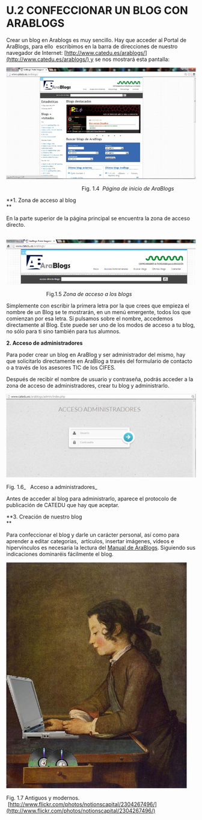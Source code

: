 # U.2 CONFECCIONAR UN BLOG CON ARABLOGS

Crear un blog en Arablogs es muy sencillo. Hay que acceder al Portal de AraBlogs, para ello  escribimos en la barra de direcciones de nuestro navegador de Internet: [http://www.catedu.es/arablogs/](http://www.catedu.es/arablogs/) y se nos mostrará esta pantalla:


![Página de inicio de AraBlogs](img/arablog.jpg "Página de inicio de AraBlogs")


                                                    Fig. 1.4  _Página de inicio de AraBlogs_

**1\. Zona de acceso al blog  
**

En la parte superior de la página principal se encuentra la zona de acceso directo.


 ![Zona de acceso al blog](img/inicio_admon.png "Zona de acceso al blog")


                           Fig.1.5 _Zona de acceso a los blogs_

Simplemente con escribir la primera letra por la que crees que empieza el nombre de un Blog se te mostrarán, en un menú emergente, todos los que comienzan por esa letra. Si pulsamos sobre el nombre, accedemos directamente al Blog. Este puede ser uno de los modos de acceso a tu blog, no sólo para ti sino también para tus alumnos.

**2\. Acceso de administradores**

Para poder crear un blog en AraBlog y ser administrador del mismo, hay que solicitarlo directamente en AraBlog a través del formulario de contacto o a través de los asesores TIC de los CIFES.

Después de recibir el nombre de usuario y contraseña, podrás acceder a la zona de acceso de administradores, crear tu blog y administrarlo.


![zona de acceso](img/zona_de_acceso.png "zona de acceso")


 Fig. 1.6_   Acceso a administradores_

Antes de acceder al blog para administrarlo, aparece el protocolo de publicación de CATEDU que hay que aceptar. 

**3\. Creación de nuestro blog  
**

Para confeccionar el blog y darle un carácter personal, así como para aprender a editar categorías,  artículos, insertar imágenes, vídeos e hipervínculos es necesaria la lectura del [Manual de AraBlogs](http://www.catedu.es/facilytic/2013/10/16/manuales-y-tutoriales-de-arablogs/). Siguiendo sus indicaciones dominaréis fácilmente el blog.


![Antiguos modernos](img/chicaantiguacon_blog_o.jpg "Antiguos modernos")


Fig. 1.7 Antiguos y modernos.  [http://www.flickr.com/photos/notionscapital/2304267496/](http://www.flickr.com/photos/notionscapital/2304267496/)


